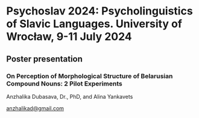 # Psychoslav 2024: Psycholinguistics of Slavic Languages. University of Wrocław, 9-11 July 2024

## Poster presentation

### On Perception of Morphological Structure of Belarusian Compound Nouns: 2 Pilot Experiments

Anzhalika Dubasava, Dr., PhD, and Alina Yankavets

anzhalikad@gmail.com
